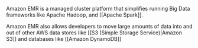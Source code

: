Amazon EMR is a managed cluster platform that simplifies running Big Data frameworks like Apache Hadoop, and [[Apache Spark]].

Amazon EMR also allows developers to move large amounts of data into and out of other AWS data stores like [[S3 (Simple Storage Service)|Amazon S3]] and databases like [[Amazon DynamoDB]]